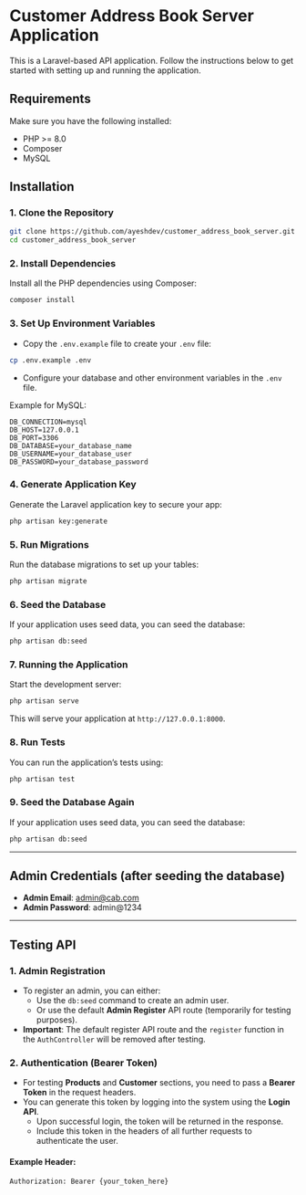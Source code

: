 
# Customer Address Book Server Application

This is a Laravel-based API application. Follow the instructions below to get started with setting up and running the application.

## Requirements

Make sure you have the following installed:

- PHP >= 8.0
- Composer
- MySQL

## Installation

### 1. Clone the Repository

```bash
git clone https://github.com/ayeshdev/customer_address_book_server.git
cd customer_address_book_server
```

### 2. Install Dependencies

Install all the PHP dependencies using Composer:

```bash
composer install
```

### 3. Set Up Environment Variables

- Copy the `.env.example` file to create your `.env` file:

```bash
cp .env.example .env
```

- Configure your database and other environment variables in the `.env` file. 

Example for MySQL:

```
DB_CONNECTION=mysql
DB_HOST=127.0.0.1
DB_PORT=3306
DB_DATABASE=your_database_name
DB_USERNAME=your_database_user
DB_PASSWORD=your_database_password
```

### 4. Generate Application Key

Generate the Laravel application key to secure your app:

```bash
php artisan key:generate
```

### 5. Run Migrations

Run the database migrations to set up your tables:

```bash
php artisan migrate
```

### 6. Seed the Database

If your application uses seed data, you can seed the database:

```bash
php artisan db:seed
```

### 7. Running the Application

Start the development server:

```bash
php artisan serve
```

This will serve your application at `http://127.0.0.1:8000`.

### 8. Run Tests

You can run the application’s tests using:

```bash
php artisan test
```

### 9. Seed the Database Again

If your application uses seed data, you can seed the database:

```bash
php artisan db:seed
```

---

## Admin Credentials (after seeding the database)

- **Admin Email**: admin@cab.com
- **Admin Password**: admin@1234

---

## Testing API

### 1. Admin Registration
- To register an admin, you can either:
  - Use the `db:seed` command to create an admin user.
  - Or use the default **Admin Register** API route (temporarily for testing purposes).
- **Important**: The default register API route and the `register` function in the `AuthController` will be removed after testing.

### 2. Authentication (Bearer Token)
- For testing **Products** and **Customer** sections, you need to pass a **Bearer Token** in the request headers.
- You can generate this token by logging into the system using the **Login API**.
  - Upon successful login, the token will be returned in the response.
  - Include this token in the headers of all further requests to authenticate the user.

#### Example Header:
```bash
Authorization: Bearer {your_token_here}
```
